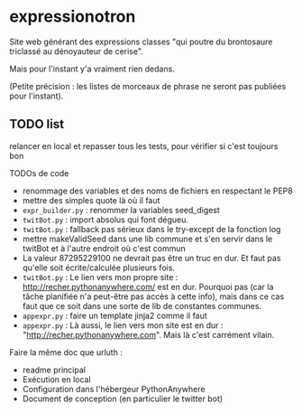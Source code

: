 # expressionotron
Site web générant des expressions classes "qui poutre du brontosaure triclassé au dénoyauteur de cerise".

Mais pour l'instant y'a vraiment rien dedans.

(Petite précision : les listes de morceaux de phrase ne seront pas publiées pour l'instant).


## TODO list

relancer en local et repasser tous les tests, pour vérifier si c'est toujours bon

TODOs de code

 - renommage des variables et des noms de fichiers en respectant le PEP8
 - mettre des simples quote là où il faut
 - `expr_builder.py` : renommer la variables seed_digest
 - `twitBot.py` : import absolus qui font dégueu.
 - `twitBot.py` : fallback pas sérieux dans le try-except de la fonction log
 - mettre makeValidSeed dans une lib commune et s'en servir dans le twitBot et à l'autre endroit où c'est commun
 - La valeur 87295229100 ne devrait pas être un truc en dur. Et faut pas qu'elle soit écrite/calculée plusieurs fois.
 - `twitBot.py` : Le lien vers mon propre site : http://recher.pythonanywhere.com/ est en dur. Pourquoi pas (car la tâche planifiée n'a peut-être pas accès à cette info), mais dans ce cas faut que ce soit dans une sorte de lib de constantes communes.
 - `appexpr.py` : faire un template jinja2 comme il faut
 - `appexpr.py` : Là aussi, le lien vers mon site est en dur : "http://recher.pythonanywhere.com". Mais là c'est carrément vilain.


Faire la même doc que urluth :

 - readme principal
 - Exécution en local
 - Configuration dans l'hébergeur PythonAnywhere
 - Document de conception (en particulier le twitter bot)

